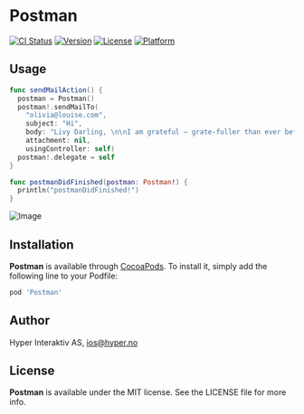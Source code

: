 # Postman

[![CI Status](http://img.shields.io/travis/hyperoslo/Postman.svg?style=flat)](https://travis-ci.org/hyperoslo/Postman)
[![Version](https://img.shields.io/cocoapods/v/Postman.svg?style=flat)](http://cocoadocs.org/docsets/Postman)
[![License](https://img.shields.io/cocoapods/l/Postman.svg?style=flat)](http://cocoadocs.org/docsets/Postman)
[![Platform](https://img.shields.io/cocoapods/p/Postman.svg?style=flat)](http://cocoadocs.org/docsets/Postman)

## Usage

```swift
func sendMailAction() {
  postman = Postman()
  postman!.sendMailTo(
    "olivia@louise.com",
    subject: "Hi",
    body: "Livy Darling, \n\nI am grateful — grate-fuller than ever before — that you were born, & that your love is mine & our two lives woven & melded together! \n\n- SLC",
    attachment: nil,
    usingController: self)
  postman!.delegate = self
}

func postmanDidFinished(postman: Postman!) {
  println("postmanDidFinished!")
}
```

![Image](https://raw.githubusercontent.com/hyperoslo/Postman/master/Assets/screens.png)

## Installation

**Postman** is available through [CocoaPods](http://cocoapods.org). To install
it, simply add the following line to your Podfile:

```ruby
pod 'Postman'
```

## Author

Hyper Interaktiv AS, ios@hyper.no

## License

**Postman** is available under the MIT license. See the LICENSE file for more info.
